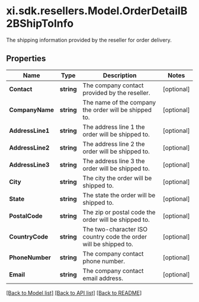# xi.sdk.resellers.Model.OrderDetailB2BShipToInfo
The shipping information provided by the reseller for order delivery.

## Properties

Name | Type | Description | Notes
------------ | ------------- | ------------- | -------------
**Contact** | **string** | The company contact provided by the reseller. | [optional] 
**CompanyName** | **string** | The name of the company the order will be shipped to. | [optional] 
**AddressLine1** | **string** | The address line 1 the order will be shipped to. | [optional] 
**AddressLine2** | **string** | The address line 2 the order will be shipped to. | [optional] 
**AddressLine3** | **string** | The address line 3 the order will be shipped to. | [optional] 
**City** | **string** | The city the order will be shipped to. | [optional] 
**State** | **string** | The state the order will be shipped to. | [optional] 
**PostalCode** | **string** | The zip or postal code the order will be shipped to. | [optional] 
**CountryCode** | **string** | The two-character ISO country code the order will be shipped to. | [optional] 
**PhoneNumber** | **string** | The company contact phone number. | [optional] 
**Email** | **string** | The company contact email address. | [optional] 

[[Back to Model list]](../README.md#documentation-for-models) [[Back to API list]](../README.md#documentation-for-api-endpoints) [[Back to README]](../README.md)


